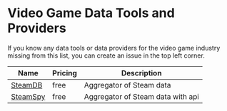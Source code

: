 # Video Game Data Tools and Providers

If you know any data tools or data providers for the video game industry missing from this list, you can create an issue in the top left corner.

|Name|Pricing|Description|
|---|---|---|
|[SteamDB](https://steamdb.info/)|free|Aggregator of Steam data|
|[SteamSpy](https://steamspy.com/)|free|Aggregator of Steam data with api|

